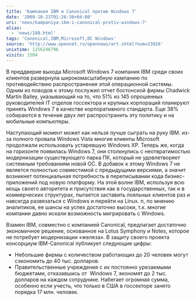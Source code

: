 ```yaml
---
title: 'Кампания IBM и Canonical против Windows 7'
date: '2009-10-23T01:26:36+04:00'
uri: 'news/kampaniya-ibm-i-canonical-protiv-windows-7'
alias: 
  - 'news/180.html'
tags: 'Canonical,IBM,Microsoft,ОС Windows'
source: 'http://www.opennet.ru/opennews/art.shtml?num=23926'
unixtime: 1256246796
visits: 1504
---
```

В преддверие выхода Microsoft Windows 7 компания IBM среди своих клиентов развернула широкомасштабную кампанию по противодействию распространения этой операционной системы. Одним из поводов к этому послужил отчет бостонской фирмы Chadwick Martin Bailey, указывающий на то, что 51% из 145 опрошенных руководителей IT отделов госсектора и крупных корпораций планируют принять Windows 7 в качестве корпоративного стандарта. Еще 38% собираются в течение двух лет распространить эту политику и на мобильные компьютеры.

Наступающий момент может как нельзя лучше сыграть на руку IBM. из-за полного провала Windows Vista многие клиенты Microsoft продолжали использовать устаревшую Windows XP. Теперь же, когда на горизонте появилась Windows 7, они столкнулись с неотвратимостью модернизации существующего парка ПК, который не удовлетворяет системным требованиям новой ОС. В добавок к этому Windows 7 не является полностью совместимой с предыдущими версиями, а значит возникнет потенциальная потребность в переписывании кода бизнес-приложений под новую платформу. На этой волне IBM, используя всю мощь своего авторитета и присутствия как в государственных, так и в коммерческих структурах, пытается заставить лояльных клиентов раз и навсегда развязаться с Windows и перейти на Linux. п, по мнению аналитиков, ее шансы на успех достаточно высоки, т.к. многие компании давно искали возможность мигрировать с Windows.

Взамен IBM, совместно с компанией Canonical, предлагает достаточно экономичное решение, основанное на Lotus Symphony и Notes, которое не потребует модернизации «железа». В защиту своего проекта консорциум IBM-Canonical публикует следующие цифры:

*   Небольшие фирмы с количеством работающих до 20 человек могут сэкономить до 40 тыс. долларов.
*   Правительственные учреждения с их постоянно урезаемыми бюджетами, отказавшись от  Windows 7, экономят до 2 тыс. долларов на каждом сотруднике. Набегает огромная сумма, особенно если учесть, что только в США в госсекторе занято порядка 17 млн. человек.
